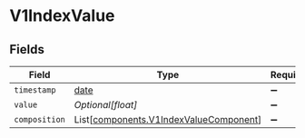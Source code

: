# V1IndexValue


## Fields

| Field                                                                                      | Type                                                                                       | Required                                                                                   | Description                                                                                |
| ------------------------------------------------------------------------------------------ | ------------------------------------------------------------------------------------------ | ------------------------------------------------------------------------------------------ | ------------------------------------------------------------------------------------------ |
| `timestamp`                                                                                | [date](https://docs.python.org/3/library/datetime.html#date-objects)                       | :heavy_minus_sign:                                                                         | N/A                                                                                        |
| `value`                                                                                    | *Optional[float]*                                                                          | :heavy_minus_sign:                                                                         | N/A                                                                                        |
| `composition`                                                                              | List[[components.V1IndexValueComponent](../../models/components/v1indexvaluecomponent.md)] | :heavy_minus_sign:                                                                         | N/A                                                                                        |